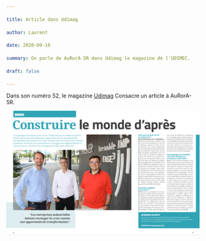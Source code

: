 ```yaml
---

title: Article dans Udimag

author: Laurent

date: 2020-09-10

summary: On parle de AuRorA-5R dans Udimag le magazine de l'UDIMEC.

draft: false

---
```


Dans son numéro 52, le magazine [Udimag](https://www.google.com/url?q=https://www.udimec.fr/sites/default/files/udimag_52_planche_bd.pdf&sa=D&ust=1611008240417000&usg=AOvVaw3Uad5eK92kgt9O0zgQUjNh) Consacre un article à AuRorA-5R.

![](images/image1.png)

